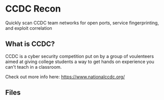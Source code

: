 # CCDC Recon 
Quickly scan CCDC team networks for open ports, service fingerprinting, and exploit correlation 

## What is CCDC?
CCDC is a cyber security competition put on by a group of voulenteers aimed at giving college students a way to get hands on experience you can't teach in a classroom.

Check out more info here:
https://www.nationalccdc.org/ 

## Files

